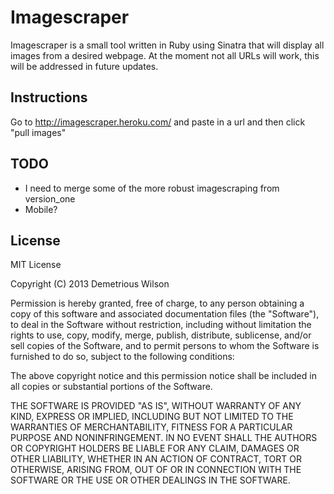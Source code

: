 #  Imagescraper

Imagescraper is a small tool written in Ruby using Sinatra that will display all images from a desired webpage. At the moment not all URLs will work, this will be addressed in future updates.

## Instructions

Go to http://imagescraper.heroku.com/ and paste in a url and then click "pull images"

## TODO

- I need to merge some of the more robust imagescraping from version_one 
- Mobile?

## License

MIT License

Copyright (C) 2013 Demetrious Wilson

Permission is hereby granted, free of charge, to any person obtaining a copy of this software and associated documentation files (the "Software"), to deal in the Software without restriction, including without limitation the rights to use, copy, modify, merge, publish, distribute, sublicense, and/or sell copies of the Software, and to permit persons to whom the Software is furnished to do so, subject to the following conditions:

The above copyright notice and this permission notice shall be included in all copies or substantial portions of the Software.

THE SOFTWARE IS PROVIDED "AS IS", WITHOUT WARRANTY OF ANY KIND, EXPRESS OR IMPLIED, INCLUDING BUT NOT LIMITED TO THE WARRANTIES OF MERCHANTABILITY, FITNESS FOR A PARTICULAR PURPOSE AND NONINFRINGEMENT. IN NO EVENT SHALL THE AUTHORS OR COPYRIGHT HOLDERS BE LIABLE FOR ANY CLAIM, DAMAGES OR OTHER LIABILITY, WHETHER IN AN ACTION OF CONTRACT, TORT OR OTHERWISE, ARISING FROM, OUT OF OR IN CONNECTION WITH THE SOFTWARE OR THE USE OR OTHER DEALINGS IN THE SOFTWARE.
